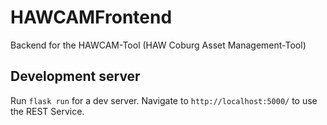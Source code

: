 # HAWCAMFrontend

Backend for the HAWCAM-Tool (HAW Coburg Asset Management-Tool)

## Development server

Run `flask run` for a dev server. Navigate to `http://localhost:5000/` to use the REST Service.
